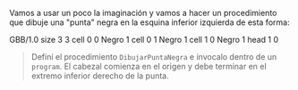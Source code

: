 Vamos a usar un poco la imaginación y vamos a hacer un procedimiento que dibuje una "punta" negra en la esquina inferior izquierda de esta forma:

<gs-board>
 GBB/1.0
  size 3 3
  cell 0 0 Negro 1
  cell 0 1 Negro 1
  cell 1 0 Negro 1
  head 1 0 
</gs-board>

> Definí el procedimiento `DibujarPuntaNegra` e invocalo dentro de un `program`. El cabezal comienza en el origen y debe terminar en el extremo inferior derecho de la punta.